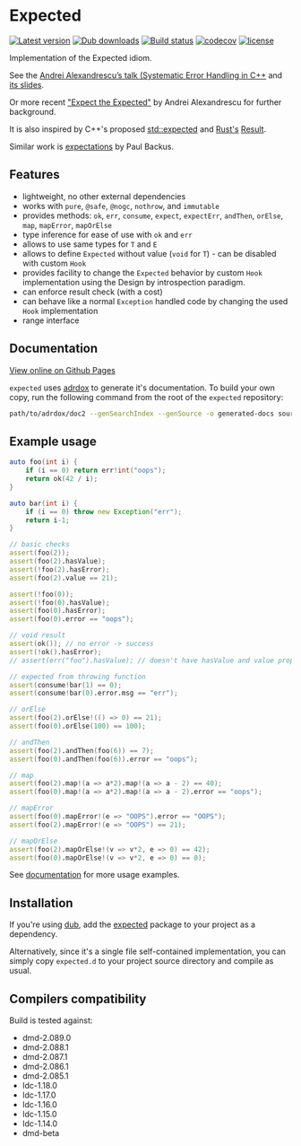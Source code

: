 # Expected

[![Latest version](https://img.shields.io/dub/v/expected.svg)](https://code.dlang.org/packages/expected)
[![Dub downloads](https://img.shields.io/dub/dt/expected.svg)](http://code.dlang.org/packages/expected)
[![Build status](https://img.shields.io/travis/tchaloupka/expected/master.svg?logo=travis&label=Travis%20CI)](https://travis-ci.org/tchaloupka/expected)
[![codecov](https://codecov.io/gh/tchaloupka/expected/branch/master/graph/badge.svg)](https://codecov.io/gh/tchaloupka/expected)
[![license](https://img.shields.io/github/license/tchaloupka/expected.svg)](https://github.com/tchaloupka/expected/blob/master/LICENSE)

Implementation of the Expected idiom.

See the [Andrei Alexandrescu’s talk (Systematic Error Handling in C++](http://channel9.msdn.com/Shows/Going+Deep/C-and-Beyond-2012-Andrei-Alexandrescu-Systematic-Error-Handling-in-C)
and [its slides](https://skydrive.live.com/?cid=f1b8ff18a2aec5c5&id=F1B8FF18A2AEC5C5!1158).

Or more recent ["Expect the Expected"](https://www.youtube.com/watch?v=nVzgkepAg5Y) by Andrei Alexandrescu for further background.

It is also inspired by C++'s proposed [std::expected](https://wg21.link/p0323) and [Rust's](https://www.rust-lang.org/) [Result](https://doc.rust-lang.org/std/result/).

Similar work is [expectations](http://code.dlang.org/packages/expectations) by Paul Backus.

## Features

* lightweight, no other external dependencies
* works with `pure`, `@safe`, `@nogc`, `nothrow`, and `immutable`
* provides methods: `ok`, `err`, `consume`, `expect`, `expectErr`, `andThen`, `orElse`, `map`, `mapError`, `mapOrElse`
* type inference for ease of use with `ok` and `err`
* allows to use same types for `T` and `E`
* allows to define `Expected` without value (`void` for `T`) - can be disabled with custom `Hook`
* provides facility to change the `Expected` behavior by custom `Hook` implementation using the Design by introspection paradigm.
* can enforce result check (with a cost)
* can behave like a normal `Exception` handled code by changing the used `Hook` implementation
* range interface

## Documentation

[View online on Github Pages](https://tchaloupka.github.io/expected/expected.html)

`expected` uses [adrdox](https://github.com/adamdruppe/adrdox) to generate it's documentation. To build your own
copy, run the following command from the root of the `expected` repository:

```BASH
path/to/adrdox/doc2 --genSearchIndex --genSource -o generated-docs source
```

## Example usage

```D
auto foo(int i) {
    if (i == 0) return err!int("oops");
    return ok(42 / i);
}

auto bar(int i) {
    if (i == 0) throw new Exception("err");
    return i-1;
}

// basic checks
assert(foo(2));
assert(foo(2).hasValue);
assert(!foo(2).hasError);
assert(foo(2).value == 21);

assert(!foo(0));
assert(!foo(0).hasValue);
assert(foo(0).hasError);
assert(foo(0).error == "oops");

// void result
assert(ok()); // no error -> success
assert(!ok().hasError);
// assert(err("foo").hasValue); // doesn't have hasValue and value properties

// expected from throwing function
assert(consume!bar(1) == 0);
assert(consume!bar(0).error.msg == "err");

// orElse
assert(foo(2).orElse!(() => 0) == 21);
assert(foo(0).orElse(100) == 100);

// andThen
assert(foo(2).andThen(foo(6)) == 7);
assert(foo(0).andThen(foo(6)).error == "oops");

// map
assert(foo(2).map!(a => a*2).map!(a => a - 2) == 40);
assert(foo(0).map!(a => a*2).map!(a => a - 2).error == "oops");

// mapError
assert(foo(0).mapError!(e => "OOPS").error == "OOPS");
assert(foo(2).mapError!(e => "OOPS") == 21);

// mapOrElse
assert(foo(2).mapOrElse!(v => v*2, e => 0) == 42);
assert(foo(0).mapOrElse!(v => v*2, e => 0) == 0);
```

See [documentation](https://tchaloupka.github.io/expected/expected.html#examples) for more usage examples.

## Installation

If you're using [dub](), add the [expected](https://code.dlang.org/packages/expected) package to your project as a dependency.

Alternatively, since it's a single file self-contained implementation, you can simply copy `expected.d` to your project source directory and compile as usual.

## Compilers compatibility

Build is tested against:

* dmd-2.089.0
* dmd-2.088.1
* dmd-2.087.1
* dmd-2.086.1
* dmd-2.085.1
* ldc-1.18.0
* ldc-1.17.0
* ldc-1.16.0
* ldc-1.15.0
* ldc-1.14.0
* dmd-beta
